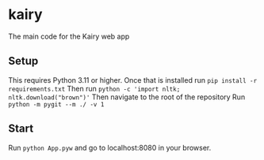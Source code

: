 # kairy
The main code for the Kairy web app

## Setup
This requires Python 3.11 or higher.
Once that is installed run ```pip install -r requirements.txt```
Then run ```python -c 'import nltk; nltk.download("brown")'```
Then navigate to the root of the repository
Run ```python -m pygit --m ./ -v 1```


## Start
Run ```python App.pyw``` and go to localhost:8080 in your browser.
